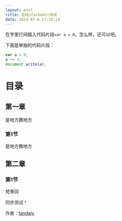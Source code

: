 ```yaml
---
layout: post
title: 在线stackedit测试
date: 2014-07-6 17:32:10  
---
```



在字里行间插入代码片段`var a = 0`，怎么样，还可以吧。

下面是单独的代码片段：

```javascript
var a = 0;
a += 3;
document.write(a);
```
  
  

目录
===

## 第一章

是地方撒地方


### 第1节

是地方撒地方

## 第二章

### 第1节

梵蒂冈


同步测试！


作者：[tandaly](http://tandaly.github.com)
